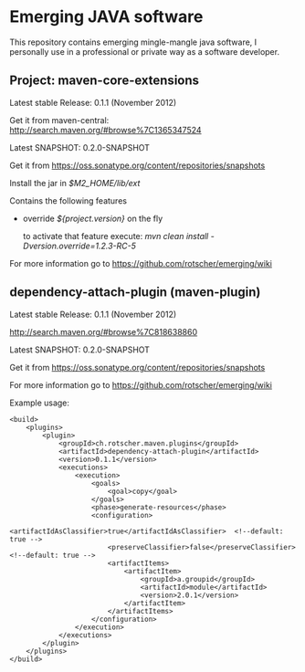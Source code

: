 Emerging JAVA software
======================

This repository contains emerging mingle-mangle java software, I personally use in a professional or private way as a software developer.

Project: maven-core-extensions
------------------------------

Latest stable Release: 0.1.1 (November 2012)

Get it from maven-central: http://search.maven.org/#browse%7C1365347524


Latest SNAPSHOT: 0.2.0-SNAPSHOT

Get it from https://oss.sonatype.org/content/repositories/snapshots


Install the jar in 
    _$M2_HOME/lib/ext_

Contains the following features
* override _${project.version}_ on the fly

  to activate that feature execute: 
      _mvn clean install -Dversion.override=1.2.3-RC-5_

For more information go to https://github.com/rotscher/emerging/wiki


dependency-attach-plugin (maven-plugin)
---------------------------------------

Latest stable Release: 0.1.1 (November 2012)

http://search.maven.org/#browse%7C818638860


Latest SNAPSHOT: 0.2.0-SNAPSHOT

Get it from https://oss.sonatype.org/content/repositories/snapshots


For more information go to https://github.com/rotscher/emerging/wiki

Example usage:

    <build>
        <plugins>
            <plugin>
                <groupId>ch.rotscher.maven.plugins</groupId>
                <artifactId>dependency-attach-plugin</artifactId>
                <version>0.1.1</version>
                <executions>
                    <execution>
                        <goals>
                            <goal>copy</goal>
                        </goals>
                        <phase>generate-resources</phase>
                        <configuration>
                            <artifactIdAsClassifier>true</artifactIdAsClassifier>  <!--default: true -->
                            <preserveClassifier>false</preserveClassifier>         <!--default: true -->
                            <artifactItems>
                                <artifactItem>
                                    <groupId>a.groupid</groupId>
                                    <artifactId>module</artifactId>
                                    <version>2.0.1</version>
                                </artifactItem>
                            </artifactItems>
                        </configuration>
                    </execution>
                </executions>
            </plugin>
        </plugins>
    </build>
